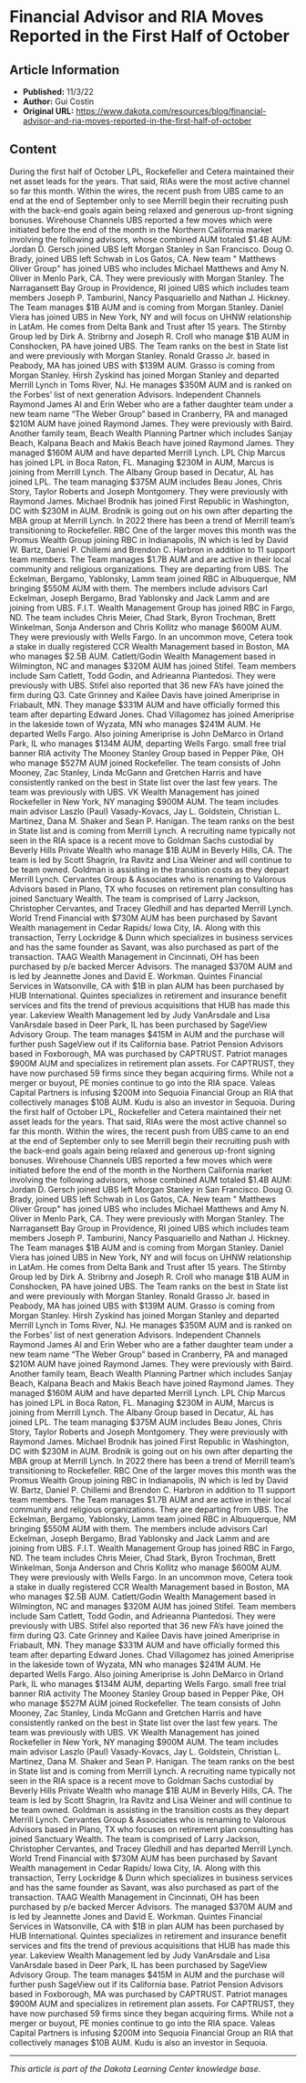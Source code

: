 # Financial Advisor and RIA Moves Reported in the First Half of October

## Article Information
- **Published:** 11/3/22
- **Author:** Gui Costin
- **Original URL:** https://www.dakota.com/resources/blog/financial-advisor-and-ria-moves-reported-in-the-first-half-of-october

## Content

During the first half of October LPL, Rockefeller and Cetera maintained their net asset leads for the years. That said, RIAs were the most active channel so far this month. Within the wires, the recent push from UBS came to an end at the end of September only to see Merrill begin their recruiting push with the back-end goals again being relaxed and generous up-front signing bonuses. Wirehouse Channels UBS reported a few moves which were initiated before the end of the month in the Northern California market involving the following advisors, whose combined AUM totaled $1.4B AUM: Jordan D. Gersch joined UBS left Morgan Stanley in San Francisco. Doug O. Brady, joined UBS left Schwab in Los Gatos, CA. New team " Matthews Oliver Group" has joined UBS who includes Michael Matthews and Amy N. Oliver in Menlo Park, CA. They were previously with Morgan Stanley. The Narragansett Bay Group in Providence, RI joined UBS which includes team members Joseph P. Tamburini, Nancy Pasquariello and Nathan J. Hickney. The Team manages $1B AUM and is coming from Morgan Stanley. Daniel Viera has joined UBS in New York, NY and will focus on UHNW relationship in LatAm. He comes from Delta Bank and Trust after 15 years. The Stirnby Group led by Dirk A. Stribrny and Joseph R. Croll who manage $1B AUM in Conshocken, PA have joined UBS. The Team ranks on the best in State list and were previously with Morgan Stanley. Ronald Grasso Jr. based in Peabody, MA has joined UBS with $139M AUM. Grasso is coming from Morgan Stanley. Hirsh Zyskind has joined Morgan Stanley and departed Merrill Lynch in Toms River, NJ. He manages $350M AUM and is ranked on the Forbes’ list of next generation Advisors. Independent Channels Raymond James Al and Erin Weber who are a father daughter team under a new team name “The Weber Group” based in Cranberry, PA and managed $210M AUM have joined Raymond James. They were previously with Baird. Another family team, Beach Wealth Planning Partner which includes Sanjay Beach, Kalpana Beach and Makis Beach have joined Raymond James. They managed $160M AUM and have departed Merrill Lynch. LPL Chip Marcus has joined LPL in Boca Raton, FL. Managing $230M in AUM, Marcus is joining from Merrill Lynch. The Albany Group based in Decatur, AL has joined LPL. The team managing $375M AUM includes Beau Jones, Chris Story, Taylor Roberts and Joseph Montgomery. They were previously with Raymond James. Michael Brodnik has joined First Republic in Washington, DC with $230M in AUM. Brodnik is going out on his own after departing the MBA group at Merrill Lynch. In 2022 there has been a trend of Merrill team’s transitioning to Rockefeller. RBC One of the larger moves this month was the Promus Wealth Group joining RBC in Indianapolis, IN which is led by David W. Bartz, Daniel P. Chillemi and Brendon C. Harbron in addition to 11 support team members. The Team manages $1.7B AUM and are active in their local community and religious organizations. They are departing from UBS. The Eckelman, Bergamo, Yablonsky, Lamm team joined RBC in Albuquerque, NM bringing $550M AUM with them. The members include advisors Carl Eckelman, Joseph Bergamo, Brad Yablonsky and Jack Lamm and are joining from UBS. F.I.T. Wealth Management Group has joined RBC in Fargo, ND. The team includes Chris Meier, Chad Stark, Byron Trochman, Brett Winkelman, Sonja Anderson and Chris Kollitz who manage $600M AUM. They were previously with Wells Fargo. In an uncommon move, Cetera took a stake in dually registered CCR Wealth Management based in Boston, MA who manages $2.5B AUM. Catlett/Godin Wealth Management based in Wilmington, NC and manages $320M AUM has joined Stifel. Team members include Sam Catlett, Todd Godin, and Adrieanna Piantedosi. They were previously with UBS. Stifel also reported that 36 new FA’s have joined the firm during Q3. Cate Grinney and Kailee Davis have joined Ameriprise in Friabault, MN. They manage $331M AUM and have officially formed this team after departing Edward Jones. Chad Villagomez has joined Ameriprise in the lakeside town of Wyzata, MN who manages $241M AUM. He departed Wells Fargo. Also joining Ameriprise is John DeMarco in Orland Park, IL who manages $134M AUM, departing Wells Fargo. small free trial banner RIA activity The Mooney Stanley Group based in Pepper Pike, OH who manage $527M AUM joined Rockefeller. The team consists of John Mooney, Zac Stanley, Linda McGann and Gretchen Harris and have consistently ranked on the best in State list over the last few years. The team was previously with UBS. VK Wealth Management has joined Rockefeller in New York, NY managing $900M AUM. The team includes main advisor Laszlo (Paul) Vasady-Kovacs, Jay L. Goldstein, Christian L. Martinez, Dana M. Shaker and Sean P. Hanigan. The team ranks on the best in State list and is coming from Merrill Lynch. A recruiting name typically not seen in the RIA space is a recent move to Goldman Sachs custodial by Beverly Hills Private Wealth who manage $1B AUM in Beverly Hills, CA. The team is led by Scott Shagrin, Ira Ravitz and Lisa Weiner and will continue to be team owned. Goldman is assisting in the transition costs as they depart Merrill Lynch. Cervantes Group & Associates who is renaming to Valorous Advisors based in Plano, TX who focuses on retirement plan consulting has joined Sanctuary Wealth. The team is comprised of Larry Jackson, Christopher Cervantes, and Tracey Gledhill and has departed Merrill Lynch. World Trend Financial with $730M AUM has been purchased by Savant Wealth management in Cedar Rapids/ Iowa City, IA. Along with this transaction, Terry Lockridge & Dunn which specializes in business services and has the same founder as Savant, was also purchased as part of the transaction. TAAG Wealth Management in Cincinnati, OH has been purchased by p/e backed Mercer Advisors. The managed $370M AUM and is led by Jeannette Jones and David E. Workman. Quintes Financial Services in Watsonville, CA with $1B in plan AUM has been purchased by HUB International. Quintes specializes in retirement and insurance benefit services and fits the trend of previous acquisitions that HUB has made this year. Lakeview Wealth Management led by Judy VanArsdale and Lisa VanArsdale based in Deer Park, IL has been purchased by SageView Advisory Group. The team manages $415M in AUM and the purchase will further push SageView out if its California base. Patriot Pension Advisors based in Foxborough, MA was purchased by CAPTRUST. Patriot manages $900M AUM and specializes in retirement plan assets. For CAPTRUST, they have now purchased 59 firms since they began acquiring firms. While not a merger or buyout, PE monies continue to go into the RIA space. Valeas Capital Partners is infusing $200M into Sequoia Financial Group an RIA that collectively manages $10B AUM. Kudu is also an investor in Sequoia. During the first half of October LPL, Rockefeller and Cetera maintained their net asset leads for the years. That said, RIAs were the most active channel so far this month. Within the wires, the recent push from UBS came to an end at the end of September only to see Merrill begin their recruiting push with the back-end goals again being relaxed and generous up-front signing bonuses. Wirehouse Channels UBS reported a few moves which were initiated before the end of the month in the Northern California market involving the following advisors, whose combined AUM totaled $1.4B AUM: Jordan D. Gersch joined UBS left Morgan Stanley in San Francisco. Doug O. Brady, joined UBS left Schwab in Los Gatos, CA. New team " Matthews Oliver Group" has joined UBS who includes Michael Matthews and Amy N. Oliver in Menlo Park, CA. They were previously with Morgan Stanley. The Narragansett Bay Group in Providence, RI joined UBS which includes team members Joseph P. Tamburini, Nancy Pasquariello and Nathan J. Hickney. The Team manages $1B AUM and is coming from Morgan Stanley. Daniel Viera has joined UBS in New York, NY and will focus on UHNW relationship in LatAm. He comes from Delta Bank and Trust after 15 years. The Stirnby Group led by Dirk A. Stribrny and Joseph R. Croll who manage $1B AUM in Conshocken, PA have joined UBS. The Team ranks on the best in State list and were previously with Morgan Stanley. Ronald Grasso Jr. based in Peabody, MA has joined UBS with $139M AUM. Grasso is coming from Morgan Stanley. Hirsh Zyskind has joined Morgan Stanley and departed Merrill Lynch in Toms River, NJ. He manages $350M AUM and is ranked on the Forbes’ list of next generation Advisors. Independent Channels Raymond James Al and Erin Weber who are a father daughter team under a new team name “The Weber Group” based in Cranberry, PA and managed $210M AUM have joined Raymond James. They were previously with Baird. Another family team, Beach Wealth Planning Partner which includes Sanjay Beach, Kalpana Beach and Makis Beach have joined Raymond James. They managed $160M AUM and have departed Merrill Lynch. LPL Chip Marcus has joined LPL in Boca Raton, FL. Managing $230M in AUM, Marcus is joining from Merrill Lynch. The Albany Group based in Decatur, AL has joined LPL. The team managing $375M AUM includes Beau Jones, Chris Story, Taylor Roberts and Joseph Montgomery. They were previously with Raymond James. Michael Brodnik has joined First Republic in Washington, DC with $230M in AUM. Brodnik is going out on his own after departing the MBA group at Merrill Lynch. In 2022 there has been a trend of Merrill team’s transitioning to Rockefeller. RBC One of the larger moves this month was the Promus Wealth Group joining RBC in Indianapolis, IN which is led by David W. Bartz, Daniel P. Chillemi and Brendon C. Harbron in addition to 11 support team members. The Team manages $1.7B AUM and are active in their local community and religious organizations. They are departing from UBS. The Eckelman, Bergamo, Yablonsky, Lamm team joined RBC in Albuquerque, NM bringing $550M AUM with them. The members include advisors Carl Eckelman, Joseph Bergamo, Brad Yablonsky and Jack Lamm and are joining from UBS. F.I.T. Wealth Management Group has joined RBC in Fargo, ND. The team includes Chris Meier, Chad Stark, Byron Trochman, Brett Winkelman, Sonja Anderson and Chris Kollitz who manage $600M AUM. They were previously with Wells Fargo. In an uncommon move, Cetera took a stake in dually registered CCR Wealth Management based in Boston, MA who manages $2.5B AUM. Catlett/Godin Wealth Management based in Wilmington, NC and manages $320M AUM has joined Stifel. Team members include Sam Catlett, Todd Godin, and Adrieanna Piantedosi. They were previously with UBS. Stifel also reported that 36 new FA’s have joined the firm during Q3. Cate Grinney and Kailee Davis have joined Ameriprise in Friabault, MN. They manage $331M AUM and have officially formed this team after departing Edward Jones. Chad Villagomez has joined Ameriprise in the lakeside town of Wyzata, MN who manages $241M AUM. He departed Wells Fargo. Also joining Ameriprise is John DeMarco in Orland Park, IL who manages $134M AUM, departing Wells Fargo. small free trial banner RIA activity The Mooney Stanley Group based in Pepper Pike, OH who manage $527M AUM joined Rockefeller. The team consists of John Mooney, Zac Stanley, Linda McGann and Gretchen Harris and have consistently ranked on the best in State list over the last few years. The team was previously with UBS. VK Wealth Management has joined Rockefeller in New York, NY managing $900M AUM. The team includes main advisor Laszlo (Paul) Vasady-Kovacs, Jay L. Goldstein, Christian L. Martinez, Dana M. Shaker and Sean P. Hanigan. The team ranks on the best in State list and is coming from Merrill Lynch. A recruiting name typically not seen in the RIA space is a recent move to Goldman Sachs custodial by Beverly Hills Private Wealth who manage $1B AUM in Beverly Hills, CA. The team is led by Scott Shagrin, Ira Ravitz and Lisa Weiner and will continue to be team owned. Goldman is assisting in the transition costs as they depart Merrill Lynch. Cervantes Group & Associates who is renaming to Valorous Advisors based in Plano, TX who focuses on retirement plan consulting has joined Sanctuary Wealth. The team is comprised of Larry Jackson, Christopher Cervantes, and Tracey Gledhill and has departed Merrill Lynch. World Trend Financial with $730M AUM has been purchased by Savant Wealth management in Cedar Rapids/ Iowa City, IA. Along with this transaction, Terry Lockridge & Dunn which specializes in business services and has the same founder as Savant, was also purchased as part of the transaction. TAAG Wealth Management in Cincinnati, OH has been purchased by p/e backed Mercer Advisors. The managed $370M AUM and is led by Jeannette Jones and David E. Workman. Quintes Financial Services in Watsonville, CA with $1B in plan AUM has been purchased by HUB International. Quintes specializes in retirement and insurance benefit services and fits the trend of previous acquisitions that HUB has made this year. Lakeview Wealth Management led by Judy VanArsdale and Lisa VanArsdale based in Deer Park, IL has been purchased by SageView Advisory Group. The team manages $415M in AUM and the purchase will further push SageView out if its California base. Patriot Pension Advisors based in Foxborough, MA was purchased by CAPTRUST. Patriot manages $900M AUM and specializes in retirement plan assets. For CAPTRUST, they have now purchased 59 firms since they began acquiring firms. While not a merger or buyout, PE monies continue to go into the RIA space. Valeas Capital Partners is infusing $200M into Sequoia Financial Group an RIA that collectively manages $10B AUM. Kudu is also an investor in Sequoia.

---

*This article is part of the Dakota Learning Center knowledge base.*
